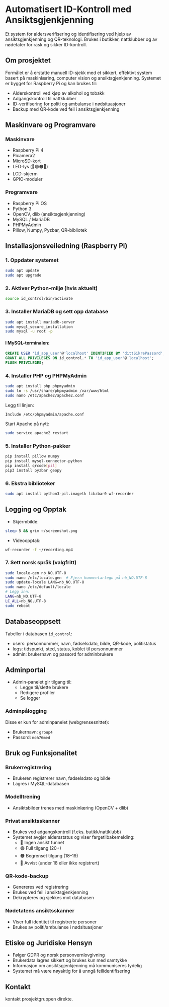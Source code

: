 
# Automatisert ID-Kontroll med Ansiktsgjenkjenning

Et system for aldersverifisering og identifisering ved hjelp av ansiktsgjenkjenning og QR-teknologi. Brukes i butikker, nattklubber og av nødetater for rask og sikker ID-kontroll.

## Om prosjektet

Formålet er å erstatte manuell ID-sjekk med et sikkert, effektivt system basert på maskinlæring, computer vision og ansiktsgjenkjenning. Systemet er bygget for Raspberry Pi og kan brukes til:

- Alderskontroll ved kjøp av alkohol og tobakk
- Adgangskontroll til nattklubber
- ID-verifisering for politi og ambulanse i nødsituasjoner
- Backup med QR-kode ved feil i ansiktsgjenkjenning

## Maskinvare og Programvare

### Maskinvare
- Raspberry Pi 4
- Picamera2
- MicroSD-kort
- LED-lys (🔵🟢🟠🔴)
- LCD-skjerm
- GPIO-moduler

### Programvare
- Raspberry Pi OS
- Python 3
- OpenCV, dlib (ansiktsgjenkjenning)
- MySQL / MariaDB
- PHPMyAdmin
- Pillow, Numpy, Pyzbar, QR-bibliotek

## Installasjonsveiledning (Raspberry Pi)

### 1. Oppdater systemet
```bash
sudo apt update
sudo apt upgrade
```

### 2. Aktiver Python-miljø (hvis aktuelt)
```bash
source id_control/bin/activate
```

### 3. Installer MariaDB og sett opp database
```bash
sudo apt install mariadb-server
sudo mysql_secure_installation
sudo mysql -u root -p
```

#### I MySQL-terminalen:
```sql
CREATE USER 'id_app_user'@'localhost' IDENTIFIED BY 'dittSikrePassord';
GRANT ALL PRIVILEGES ON id_control.* TO 'id_app_user'@'localhost';
FLUSH PRIVILEGES;
```

### 4. Installer PHP og PHPMyAdmin
```bash
sudo apt install php phpmyadmin
sudo ln -s /usr/share/phpmyadmin /var/www/html
sudo nano /etc/apache2/apache2.conf
```
Legg til linjen:
```
Include /etc/phpmyadmin/apache.conf
```
Start Apache på nytt:
```bash
sudo service apache2 restart
```

### 5. Installer Python-pakker
```bash
pip install pillow numpy
pip install mysql-connector-python
pip install qrcode[pil]
pip3 install pyzbar geopy
```

### 6. Ekstra biblioteker
```bash
sudo apt install python3-pil.imagetk libzbar0 wf-recorder
```
## Logging og Opptak

- Skjermbilde:
```bash
sleep 5 && grim ~/screenshot.png
```
- Videoopptak:
```bash
wf-recorder -f ~/recording.mp4
```

### 7. Sett norsk språk (valgfritt)
```bash
sudo locale-gen nb_NO.UTF-8
sudo nano /etc/locale.gen  # Fjern kommentartegn på nb_NO.UTF-8
sudo update-locale LANG=nb_NO.UTF-8
sudo nano /etc/default/locale
# Legg inn:
LANG=nb_NO.UTF-8
LC_ALL=nb_NO.UTF-8
sudo reboot
```

## Databaseoppsett

Tabeller i databasen `id_control`:

- users: personnummer, navn, fødselsdato, bilde, QR-kode, politistatus
- logs: tidspunkt, sted, status, koblet til personnummer
- admin: brukernavn og passord for adminbrukere

## Adminportal

- Admin-panelet gir tilgang til:
  - Legge til/slette brukere
  - Redigere profiler
  - Se logger

### Adminpålogging
Disse er kun for adminpanelet (webgrensesnittet):
- Brukernavn: `group4`
- Passord: `moh76med`

## Bruk og Funksjonalitet

### Brukerregistrering
- Brukeren registrerer navn, fødselsdato og bilde
- Lagres i MySQL-databasen

### Modelltrening
- Ansiktsbilder trenes med maskinlæring (OpenCV + dlib)

### Privat ansiktsskanner
- Brukes ved adgangskontroll (f.eks. butikk/nattklubb)
- Systemet avgjør aldersstatus og viser fargetilbakemelding:
  - 🔵 Ingen ansikt funnet
  - 🟢 Full tilgang (20+)
  - 🟠 Begrenset tilgang (18–19)
  - 🔴 Avvist (under 18 eller ikke registrert)

### QR-kode-backup
- Genereres ved registrering
- Brukes ved feil i ansiktsgjenkjenning
- Dekrypteres og sjekkes mot databasen

### Nødetatens ansiktsskanner
- Viser full identitet til registrerte personer
- Brukes av politi/ambulanse i nødsituasjoner



## Etiske og Juridiske Hensyn

- Følger GDPR og norsk personvernlovgivning
- Brukerdata lagres sikkert og brukes kun med samtykke
- Informasjon om ansiktsgjenkjenning må kommuniseres tydelig
- Systemet må være nøyaktig for å unngå feilidentifisering

## Kontakt

kontakt prosjektgruppen direkte.
